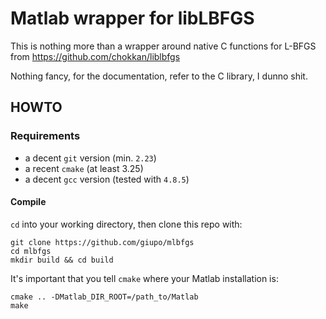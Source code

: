 # Matlab wrapper for libLBFGS

This is nothing more than a wrapper around native C functions for L-BFGS from https://github.com/chokkan/liblbfgs

Nothing fancy, for the documentation, refer to the C library, I dunno shit.

## HOWTO

### Requirements
 - a decent `git` version (min. `2.23`)
 - a recent `cmake` (at least 3.25)
 - a decent `gcc` version (tested with `4.8.5`)

#### Compile
`cd` into your working directory, then clone this repo with:

```
git clone https://github.com/giupo/mlbfgs
cd mlbfgs
mkdir build && cd build
```

It's important that you tell `cmake` where your Matlab installation is:

```
cmake .. -DMatlab_DIR_ROOT=/path_to/Matlab
make
```

